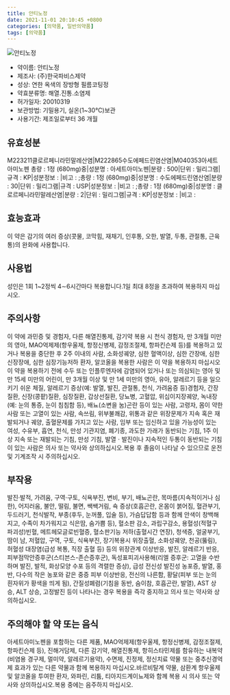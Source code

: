 ```yaml
---
title: 안티노정
date: 2021-11-01 20:10:45 +0800
categories: [의약품, 일반의약품]
tags: [의약품]
---
```

![안티노정](https://nedrug.mfds.go.kr/pbp/cmn/itemImageDownload/147427759009500090)

- 약이름: 안티노정
- 제조사: (주)한국파비스제약
- 성상: 연한 옥색의 장방형 필름코팅정
- 약효분류명: 해열.진통.소염제
- 허가일자: 20010319
- 보관방법: 기밀용기, 실온(1~30℃)보관
- 사용기간: 제조일로부터 36 개월
## 유효성분
M223211클로르페니라민말레산염|M222865수도에페드린염산염|M040353아세트아미노펜
총량 : 1정 (680mg)중|성분명 : 아세트아미노펜|분량 : 500|단위 : 밀리그램|규격 : KP|성분정보 : |비고 : ;총량 : 1정 (680mg)중|성분명 : 수도에페드린염산염|분량 : 30|단위 : 밀리그램|규격 : USP|성분정보 : |비고 : ;총량 : 1정 (680mg)중|성분명 : 클로르페니라민말레산염|분량 : 2|단위 : 밀리그램|규격 : KP|성분정보 : |비고 :
## 효능효과
이 약은 감기의 여러 증상(콧물, 코막힘, 재채기, 인후통, 오한, 발열, 두통, 관절통, 근육통)의 완화에 사용합니다.
## 사용법
성인은 1회 1~2정씩 4∼6시간마다 복용합니다.1일 최대 8정을 초과하여 복용하지 마십시오.
## 주의사항
이 약에 과민증 및 경험자, 다른 해열진통제, 감기약 복용 시 천식 경험자, 만 3개월 미만의 영아, MAO억제제(항우울제, 항정신병제, 감정조절제, 항파킨슨제 등)를 복용하고 있거나 복용을 중단한 후 2주 이내의 사람, 소화성궤양, 심한 혈액이상, 심한 간장애, 심한 신장장애, 심한 심장기능저하 환자, 알코올을 복용한 사람은 이 약을 복용하지 마십시오이 약을 복용하기 전에 수두 또는 인플루엔자에 감염되어 있거나 또는 의심되는 영아 및 만 15세 미만의 어린이, 만 3개월 이상 및 만 1세 미만의 영아, 유아, 알레르기 등을 일으키기 쉬운 체질, 알레르기 증상(예: 발열, 발진, 관절통, 천식, 가려움증 등)경험자, 간장질환, 신장(콩팥)질환, 심장질환, 갑상선질환, 당뇨병, 고혈압, 위십이지장궤양, 녹내장(예: 눈의 통증, 눈이 침침함 등), 배뇨(소변을 눔)곤란 등이 있는 사람, 고령자, 몸이 약한 사람 또는 고열이 있는 사람, 속쓰림, 위부불쾌감, 위통과 같은 위장문제가 지속 혹은 재발되거나 궤양, 출혈문제를 가지고 있는 사람, 임부 또는 임신하고 있을 가능성이 있는 여성, 수유부, 흡연, 천식, 만성 기관지염, 폐기종, 과도한 가래가 동반되는 기침, 1주 이상 지속 또는 재발되는 기침, 만성 기침, 발열ㆍ발진이나 지속적인 두통이 동반되는 기침이 있는 사람은 의사 또는 약사와 상의하십시오.복용 후 졸음이 나타날 수 있으므로 운전 및 기계조작 시 주의하십시오.
## 부작용
발진·발적, 가려움, 구역·구토, 식욕부진, 변비, 부기, 배뇨곤란, 목마름(지속적이거나 심한), 어지러움, 불안, 떨림, 불면, 쌕쌕거림, 쇽 증상(호흡곤란, 온몸이 붉어짐, 혈관부기, 두드러기, 천식발작, 부종(후두, 눈꺼풀, 입술 등), 가슴답답함 등과 함께 안색이 창백해지고, 수족이 차가워지고 식은땀, 숨가쁨 등), 혈소판 감소, 과립구감소, 용혈성(적혈구 파괴성)빈혈, 메트헤모글로빈혈증, 혈소판기능 저하(출혈시간 연장), 청색증, 얼굴부기, 땀이 남, 저혈압, 구역, 구토, 식욕부진, 장기복용시 위장출혈, 소화성궤양, 천공(뚫림), 허혈성 대장염(급성 복통, 직장 출혈 등) 등의 위장관계 이상반응, 발진, 알레르기 반응, 피부점막안증후군(스티븐스-존슨증후군), 독성표피괴사용해(리엘 증후군: 고열을 수반하며 발진, 발적, 화상모양 수포 등의 격렬한 증상), 급성 전신성 발진성 농포증, 발열, 홍반, 다수의 작은 농포와 같은 중증 피부 이상반응, 전신의 나른함, 황달(피부 또는 눈의 흰자위가 황색을 띄게 됨), 간질성폐렴(기침을 동반, 숨이참, 호흡곤란, 발열), AST 상승, ALT 상승, 고정발진 등이 나타나는 경우 복용을 즉각 중지하고 의사 또는 약사와 상의하십시오.
## 주의해야 할 약 또는 음식
아세트아미노펜을 포함하는 다른 제품, MAO억제제(항우울제, 항정신병제, 감정조절제, 항파킨슨제 등), 진해거담제, 다른 감기약, 해열진통제, 항히스타민제를 함유하는 내복약(비염용 경구제, 멀미약, 알레르기용약), 수면제, 진정제, 정신치료 약물 또는 중추신경억제 효과가 있는 다른 약물과 함께 복용하지 마십시오.바르비탈계 약물, 삼환계 항우울제 및 알코올을 투여한 환자, 와파린, 리튬, 티아지드계이뇨제와 함께 복용 시 의사 또는 약사와 상의하십시오.복용 중에는 음주하지 마십시오.
